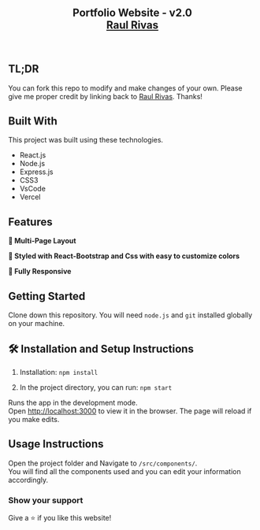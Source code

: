 <h2 align="center">
  Portfolio Website - v2.0<br/>
  <a href="https://raulrivas302.vercel.app/" target="_blank">Raul Rivas</a>
</h2>
<div align="center">

</div>

<br/>

<h3 align="center">

</h3>

## TL;DR

You can fork this repo to modify and make changes of your own. Please give me proper credit by linking back to [Raul Rivas](https://github.com/RaulRivas302/My-Portfolio). Thanks!

## Built With

This project was built using these technologies.

- React.js
- Node.js
- Express.js
- CSS3
- VsCode
- Vercel

## Features

**📖 Multi-Page Layout**

**🎨 Styled with React-Bootstrap and Css with easy to customize colors**

**📱 Fully Responsive**

## Getting Started

Clone down this repository. You will need `node.js` and `git` installed globally on your machine.

## 🛠 Installation and Setup Instructions

1. Installation: `npm install`

2. In the project directory, you can run: `npm start`

Runs the app in the development mode.\
Open [http://localhost:3000](http://localhost:3000) to view it in the browser.
The page will reload if you make edits.

## Usage Instructions

Open the project folder and Navigate to `/src/components/`. <br/>
You will find all the components used and you can edit your information accordingly.

### Show your support

Give a ⭐ if you like this website!
